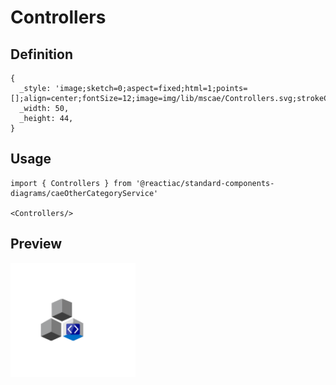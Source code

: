 # Controllers

## Definition

```
{
  _style: 'image;sketch=0;aspect=fixed;html=1;points=[];align=center;fontSize=12;image=img/lib/mscae/Controllers.svg;strokeColor=none;',
  _width: 50,
  _height: 44,
}
```

## Usage

```
import { Controllers } from '@reactiac/standard-components-diagrams/caeOtherCategoryService'

<Controllers/>
```

## Preview

<img src="./controllers.png" width="200"/>
